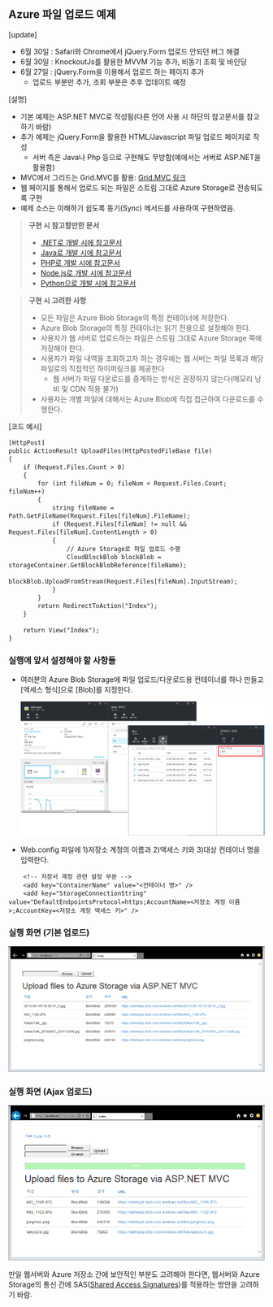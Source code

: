 ﻿## Azure 파일 업로드 예제

[update]
- 6월 30일 : Safari와 Chrome에서 jQuery.Form 업로드 안되던 버그 해결
- 6월 30일 : KnockoutJs를 활용한 MVVM 기능 추가, 비동기 조회 및 바인딩 
- 6월 27일 : jQuery.Form을 이용해서 업로드 하는 페이지 추가
  - 업로드 부분만 추가, 조회 부분은 추후 업데이트 예정

[설명]
* 기본 예제는 ASP.NET MVC로 작성됨(다른 언어 사용 시 하단의 참고문서를 참고하기 바람)
* 추가 예제는 jQuery.Form을 활용한 HTML/Javascript 파일 업로드 페이지로 작성
  * 서버 측은 Java나 Php 등으로 구현해도 무방함(예에서는 서버로 ASP.NET을 활용함)
* MVC에서 그리드는 Grid.MVC를 활용: [Grid.MVC 링크](https://gridmvc.codeplex.com/)
* 웹 페이지를 통해서 업로드 되는 파일은 스트림 그대로 Azure Storage로 전송되도록 구현
* 예제 소스는 이해하기 쉽도록 동기(Sync) 메서드를 사용하여 구현하였음.

> **구현 시 참고할만한 문서**
>- [.NET로 개발 시에 참고문서](https://azure.microsoft.com/en-us/documentation/articles/storage-dotnet-how-to-use-blobs/)
>- [Java로 개발 시에 참고문서](https://azure.microsoft.com/en-us/documentation/articles/storage-java-how-to-use-blob-storage/)
>- [PHP로 개발 시에 참고문서](https://azure.microsoft.com/en-us/documentation/articles/storage-php-how-to-use-blobs/)
>- [Node.js로 개발 시에 참고문서](https://azure.microsoft.com/en-us/documentation/articles/storage-nodejs-how-to-use-blob-storage/)
>- [Python으로 개발 시에 참고문서](https://azure.microsoft.com/en-us/documentation/articles/storage-python-how-to-use-blob-storage/)


>**구현 시 고려한 사항**
>- 모든 파일은 Azure Blob Storage의 특정 컨테이너에 저장한다.
>- Azure Blob Storage의 특정 컨테이너는 읽기 전용으로 설정해야 한다.
>- 사용자가 웹 서버로 업로드하는 파일은 스트림 그대로 Azure Storage 쪽에 저장해야 한다.
>- 사용자가 파일 내역을 조회하고자 하는 경우에는 웹 서버는 파일 목록과 해당 파일로의 직접적인 하이퍼링크를 제공한다
>	- 웹 서버가 파일 다운로드를 중계하는 방식은 권장하지 않는다(메모리 낭비 및 CDN 적용 불가)
>- 사용자는 개별 파일에 대해서는 Azure Blob에 직접 접근하여 다운로드를 수행한다.


[코드 예시]
```
[HttpPost]
public ActionResult UploadFiles(HttpPostedFileBase file)
{
    if (Request.Files.Count > 0)
    {
        for (int fileNum = 0; fileNum < Request.Files.Count; fileNum++)
        {
            string fileName = Path.GetFileName(Request.Files[fileNum].FileName);
            if (Request.Files[fileNum] != null && Request.Files[fileNum].ContentLength > 0)
            {
                // Azure Storage로 파일 업로드 수행
                CloudBlockBlob blockBlob = storageContainer.GetBlockBlobReference(fileName);
                blockBlob.UploadFromStream(Request.Files[fileNum].InputStream);
            }
        }
        return RedirectToAction("Index");
    }

    return View("Index");
} 
```

### 실행에 앞서 설정해야 할 사항들
- 여러분의 Azure Blob Storage에 파일 업로드/다운로드용 컨테이너를 하나 만들고 [액세스 형식]으로 [Blob]를 지정한다.

    ![실행화면](https://github.com/jiyongseong/AzurePaaSHol/blob/master/AzureFileUploadWeb/images/azureStorageUpload2.png?raw=true)

- Web.config 파일에 1)저장소 계정의 이름과 2)액세스 키와 3)대상 컨테이너 명을 입력한다.
```
    <!-- 저장서 계정 관련 설정 부분 -->
    <add key="ContainerName" value="<컨테이너 명>" />
    <add key="StorageConnectionString" value="DefaultEndpointsProtocol=https;AccountName=<저장소 계정 이름>;AccountKey=<저장소 계정 액세스 키>" />
```
### 실행 화면 (기본 업로드)
  ![실행화면](https://github.com/jiyongseong/AzurePaaSHol/blob/master/AzureFileUploadWeb/images/azureStorageUpload.png?raw=true)

### 실행 화면 (Ajax 업로드)
  ![실행화면](https://github.com/jiyongseong/AzurePaaSHol/blob/master/AzureFileUploadWeb/images/azureStorageUpload3.png?raw=true)

만일 웹서버와 Azure 저장소 간에 보안적인 부분도 고려해야 한다면, 웹서버와 Azure Storage의 통신 간에 SAS([Shared Access Signatures](https://azure.microsoft.com/ko-kr/documentation/articles/storage-dotnet-shared-access-signature-part-1/))를 적용하는 방안을 고려하기 바람.